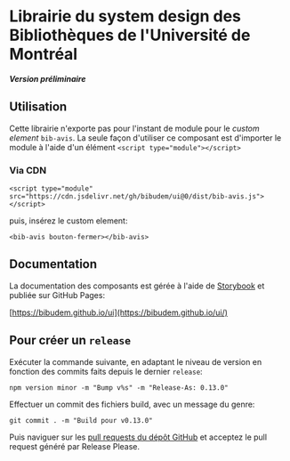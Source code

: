 # Librairie du system design des Bibliothèques de l'Université de Montréal

**_Version préliminaire_**

## Utilisation

Cette librairie n'exporte pas pour l'instant de module pour le _custom element_ `bib-avis`. La seule façon d'utiliser ce composant est d'importer le module à l'aide d'un élément `<script type="module"></script>`

### Via CDN

`<script type="module" src="https://cdn.jsdelivr.net/gh/bibudem/ui@0/dist/bib-avis.js"></script>`

puis, insérez le custom element:

`<bib-avis bouton-fermer></bib-avis>`

## Documentation

La documentation des composants est gérée à l'aide de [Storybook](https://storybook.js.org/) et publiée sur GitHub Pages:

[https://bibudem.github.io/ui](https://bibudem.github.io/ui/)

## Pour créer un `release`

Exécuter la commande suivante, en adaptant le niveau de version en fonction des commits faits depuis le dernier `release`:

```
npm version minor -m "Bump v%s" -m "Release-As: 0.13.0"
```

Effectuer un commit des fichiers build, avec un message du genre:

```
git commit . -m "Build pour v0.13.0"
```

Puis naviguer sur les [pull requests du dépôt GitHub](https://github.com/bibudem/ui/pulls) et acceptez le pull request généré par Release Please.
